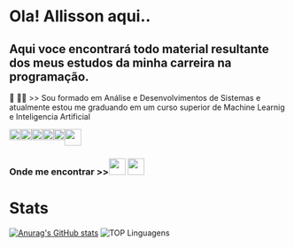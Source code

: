 <h1 style="alignself:center"> Ola! Allisson aqui.. </h1>
<h2>Aqui voce encontrará todo material resultante dos meus estudos da minha carreira na programação. </h2>

<p>📖 👩‍🎓 >> Sou formado em Análise e Desenvolvimentos de Sistemas e atualmente estou me graduando em um curso superior de Machine Learnig e Inteligencia Artificial </p>

<div style = "display:flex" style="alignself:center">
<img src="https://cdn.jsdelivr.net/gh/devicons/devicon@latest/icons/java/java-original.svg"  width=20px/>
<img src="https://cdn.jsdelivr.net/gh/devicons/devicon@latest/icons/css3/css3-original.svg"  width=20px/>
<img src="https://cdn.jsdelivr.net/gh/devicons/devicon@latest/icons/html5/html5-original.svg"   width=20px/>        
<img src="https://cdn.jsdelivr.net/gh/devicons/devicon@latest/icons/javascript/javascript-original.svg" width=20px/>
<img src="https://cdn.jsdelivr.net/gh/devicons/devicon@latest/icons/mysql/mysql-original-wordmark.svg"  width=20px/>
<img src="https://cdn.jsdelivr.net/gh/devicons/devicon@latest/icons/react/react-original.svg"  width=30px/>
</div>
          
<h3>Onde me encontrar >><a href=https://www.linkedin.com/in/alllisson-sousa-541b39296 target="_blank"><img src="https://img.icons8.com/?size=100&id=13930&format=png&color=000000"  width=30px /></a>
<a href=mailto:allissonsousa7@outlook.com  target="_blank"><img src="https://img.icons8.com/?size=100&id=X0mEIh0RyDdL&format=png&color=000000"  width=30px /></a></h3>


<h1>Stats</h1>

[![Anurag's GitHub stats](https://github-readme-stats.vercel.app/api?username=allissonsousa&layout=compact&theme=dracula)](https://github.com/allissonsousa/github-readme-stats)
![TOP Linguagens](https://github-readme-stats.vercel.app/api/top-langs/?username=allissonsousa&layout=compact&theme=dracula)
